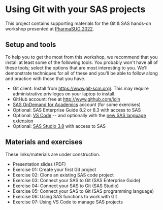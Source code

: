 # Using Git with your SAS projects

This project contains supporting materials for the Git &amp; SAS hands-on workshop presented at [PharmaSUG 2022](https://www.pharmasug.org/us/index.html).

## Setup and tools

To help you to get the most from this workshop, we recommend that you install at least some of the following tools. You probably won't have all of these tools; select the options that are most interesting to you. We'll demonstrate techniques for all of these and you'll be able to follow along and practice with those that you have.

* Git client: Install from https://www.git-scm.org/. This may require administrative privileges on your laptop to install.
* GitHub account: free at http://www.github.com/join 
* [SAS OnDemand for Academics](https://www.sas.com/en_us/software/on-demand-for-academics.html) account (for some exercises)
* Optional: SAS Enterprise Guide 8.2 or 8.3 with access to SAS
* Optional: [VS Code](https://code.visualstudio.com/) -- and optionally with the [new SAS language extension](https://marketplace.visualstudio.com/items?itemName=SAS.sas-lsp)
* Optional: [SAS Studio 3.8](https://support.sas.com/downloads/browse.htm?fil=&cat=560) with access to SAS

## Materials and exercises

These links/materials are under construction.

* Presentation slides (PDF) 
* Exercise 01: Create your first Git project
* Exercise 02: Clone an existing SAS code project
* Exercise 03: Connect your SAS to Git (SAS Enterprise Guide)
* Exercise 04: Connect your SAS to Git (SAS Studio)
* Exercise 05: Connect your SAS to Git (SAS programming language)
* Exercise 06: Using SAS functions to work with Git
* Exercise 07: Using VS Code to manage SAS projects